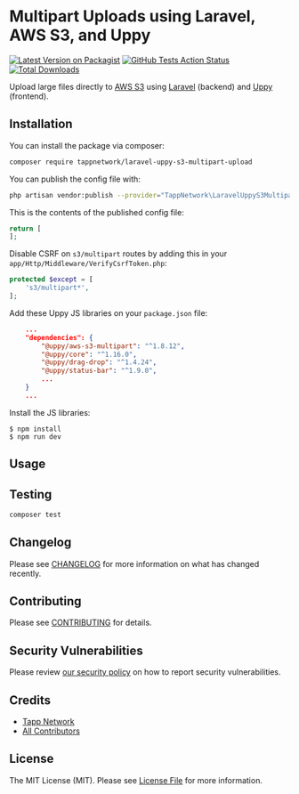 # Multipart Uploads using Laravel, AWS S3, and Uppy

[![Latest Version on Packagist](https://img.shields.io/packagist/v/tappnetwork/laravel-uppy-s3-multipart-upload.svg?style=flat-square)](https://packagist.org/packages/tappnetwork/laravel-uppy-s3-multipart-upload)
[![GitHub Tests Action Status](https://img.shields.io/github/workflow/status/tappnetwork/laravel-uppy-s3-multipart-upload/run-tests?label=tests)](https://github.com/tappnetwork/laravel-uppy-s3-multipart-upload/actions?query=workflow%3ATests+branch%3Amaster)
[![Total Downloads](https://img.shields.io/packagist/dt/tappnetwork/laravel-uppy-s3-multipart-upload.svg?style=flat-square)](https://packagist.org/packages/tappnetwork/laravel-uppy-s3-multipart-upload)

Upload large files directly to [AWS S3](https://aws.amazon.com/s3/) using [Laravel](https://laravel.com/) (backend) and [Uppy](https://uppy.io/) (frontend).

## Installation

You can install the package via composer:

```bash
composer require tappnetwork/laravel-uppy-s3-multipart-upload
```

You can publish the config file with:
```bash
php artisan vendor:publish --provider="TappNetwork\LaravelUppyS3MultipartUpload\LaravelUppyS3MultipartUploadServiceProvider" --tag="laravel-uppy-s3-multipart-upload-config"
```

This is the contents of the published config file:

```php
return [
];
```

Disable CSRF on `s3/multipart` routes by adding this in your `app/Http/Middleware/VerifyCsrfToken.php`:

```php
protected $except = [
    's3/multipart*',
];
```

Add these Uppy JS libraries on your `package.json` file:

```json
    ...
    "dependencies": {
        "@uppy/aws-s3-multipart": "^1.8.12",
        "@uppy/core": "^1.16.0",
        "@uppy/drag-drop": "^1.4.24",
        "@uppy/status-bar": "^1.9.0",
        ...
    }
    ...
```

Install the JS libraries:

```
$ npm install
$ npm run dev
```

## Usage



## Testing

```bash
composer test
```

## Changelog

Please see [CHANGELOG](CHANGELOG.md) for more information on what has changed recently.

## Contributing

Please see [CONTRIBUTING](.github/CONTRIBUTING.md) for details.

## Security Vulnerabilities

Please review [our security policy](../../security/policy) on how to report security vulnerabilities.

## Credits

- [Tapp Network](https://github.com/TappNetwork)
- [All Contributors](../../contributors)

## License

The MIT License (MIT). Please see [License File](LICENSE.md) for more information.

